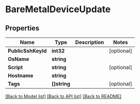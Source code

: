 # BareMetalDeviceUpdate

## Properties

Name | Type | Description | Notes
------------ | ------------- | ------------- | -------------
**PublicSshKeyId** | **int32** |  | [optional] 
**OsName** | **string** |  | 
**Script** | **string** |  | [optional] 
**Hostname** | **string** |  | 
**Tags** | **[]string** |  | [optional] 

[[Back to Model list]](../README.md#documentation-for-models) [[Back to API list]](../README.md#documentation-for-api-endpoints) [[Back to README]](../README.md)


